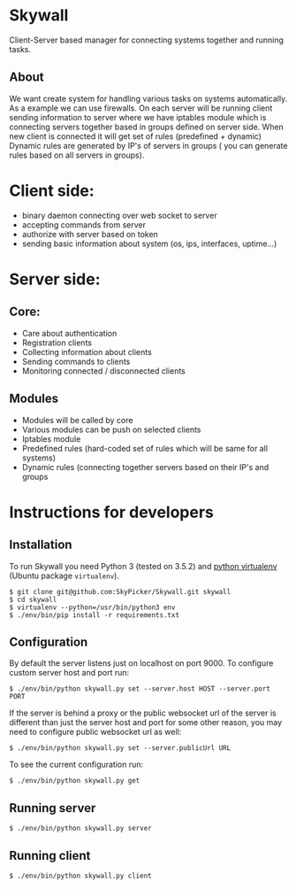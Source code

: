 # Skywall

Client-Server based manager for connecting systems together and running tasks.

## About

We want create system for handling various tasks on systems automatically. As a example we can use firewalls. On each server will be running client sending information to server where we have iptables module which is connecting servers together based in groups defined on server side. When new client is connected it will get set of rules (predefined + dynamic) Dynamic rules are generated by IP's of servers in groups ( you can generate rules based on all servers in groups).

# Client side:
* binary daemon connecting over web socket to server
* accepting commands from server
* authorize with server based on token
* sending basic information about system (os, ips, interfaces, uptime...)

# Server side:
## Core:
* Care about authentication
* Registration clients
* Collecting information about clients
* Sending commands to clients
* Monitoring connected / disconnected clients

## Modules
* Modules will be called by core
* Various modules can be push on selected clients
* Iptables module
* Predefined rules (hard-coded set of rules which will be same for all systems)
* Dynamic rules (connecting together servers based on their IP's and groups

# Instructions for developers
## Installation

To run Skywall you need Python 3 (tested on 3.5.2) and [python virtualenv](https://pypi.python.org/pypi/virtualenv) (Ubuntu package `virtualenv`).

```
$ git clone git@github.com:SkyPicker/Skywall.git skywall
$ cd skywall
$ virtualenv --python=/usr/bin/python3 env
$ ./env/bin/pip install -r requirements.txt
```

## Configuration

By default the server listens just on localhost on port 9000. To configure custom server host and
port run:

```
$ ./env/bin/python skywall.py set --server.host HOST --server.port PORT
```

If the server is behind a proxy or the public websocket url of the server is different than just
the server host and port for some other reason, you may need to configure public websocket url as
well:

```
$ ./env/bin/python skywall.py set --server.publicUrl URL
```

To see the current configuration run:

```
$ ./env/bin/python skywall.py get
```

## Running server

```
$ ./env/bin/python skywall.py server
```

## Running client

```
$ ./env/bin/python skywall.py client
```
